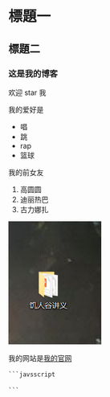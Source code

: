 # 標題一

## 標題二

### 这是我的博客

欢迎 star 我

 我的爱好是

 * 唱
 * 跳
 * rap
 * 篮球
  
  我的前女友

  1. 高圆圆
  2. 迪丽热巴
  3. 古力娜扎

![我的照片](1.jpg)

  我的网站是[我的官网](https://jiangkai.com)



    ```javsscript
  
    ``` 